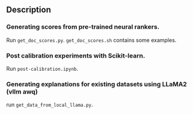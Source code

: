 ## Description

### Generating scores from pre-trained neural rankers.

Run `get_doc_scores.py`. `get_doc_scores.sh` contains some examples.

### Post calibration experiments with Scikit-learn.

Run `post-calibration.ipynb`.

### Generating explanations for existing datasets using LLaMA2 (vllm awq)

run `get_data_from_local_llama.py`.
